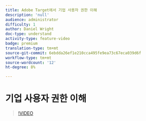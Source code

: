```yaml
---
title: Adobe Target에서 기업 사용자 권한 이해
description: 'null'
audience: administrator
difficulty: 1
author: Daniel Wright
doc-type: understand
activity-type: feature-video
badge: premium
translation-type: tm+mt
source-git-commit: 6ebdda26ef1e210cca495fe9ea73c67eca039d6f
workflow-type: tm+mt
source-wordcount: '12'
ht-degree: 8%

---
```



# 기업 사용자 권한 이해

>[!VIDEO](https://video.tv.adobe.com/v/19042/?quality=12)